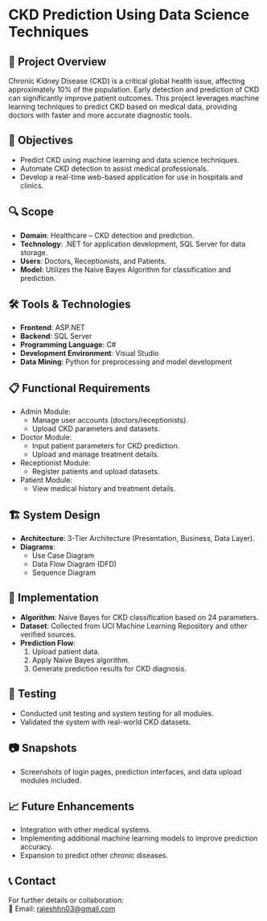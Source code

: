 # CKD Prediction Using Data Science Techniques  

## 📄 Project Overview  
Chronic Kidney Disease (CKD) is a critical global health issue, affecting approximately 10% of the population. Early detection and prediction of CKD can significantly improve patient outcomes. This project leverages machine learning techniques to predict CKD based on medical data, providing doctors with faster and more accurate diagnostic tools.  

## 🎯 Objectives  
- Predict CKD using machine learning and data science techniques.  
- Automate CKD detection to assist medical professionals.  
- Develop a real-time web-based application for use in hospitals and clinics.  

## 🔍 Scope  
- **Domain**: Healthcare – CKD detection and prediction.  
- **Technology**: .NET for application development, SQL Server for data storage.  
- **Users**: Doctors, Receptionists, and Patients.  
- **Model**: Utilizes the Naive Bayes Algorithm for classification and prediction.  

## 🛠️ Tools & Technologies  
- **Frontend**: ASP.NET  
- **Backend**: SQL Server  
- **Programming Language**: C#  
- **Development Environment**: Visual Studio  
- **Data Mining**: Python for preprocessing and model development  

## 📋 Functional Requirements  
- Admin Module:  
  - Manage user accounts (doctors/receptionists).  
  - Upload CKD parameters and datasets.  
- Doctor Module:  
  - Input patient parameters for CKD prediction.  
  - Upload and manage treatment details.  
- Receptionist Module:  
  - Register patients and upload datasets.  
- Patient Module:  
  - View medical history and treatment details.  

## 🏗️ System Design  
- **Architecture**: 3-Tier Architecture (Presentation, Business, Data Layer).  
- **Diagrams**:  
  - Use Case Diagram  
  - Data Flow Diagram (DFD)  
  - Sequence Diagram  

## 🚀 Implementation  
- **Algorithm**: Naive Bayes for CKD classification based on 24 parameters.  
- **Dataset**: Collected from UCI Machine Learning Repository and other verified sources.  
- **Prediction Flow**:  
  1. Upload patient data.  
  2. Apply Naive Bayes algorithm.  
  3. Generate prediction results for CKD diagnosis.  

## 🧪 Testing  
- Conducted unit testing and system testing for all modules.  
- Validated the system with real-world CKD datasets.  

## 📷 Snapshots  
- Screenshots of login pages, prediction interfaces, and data upload modules included.  

## 📈 Future Enhancements  
- Integration with other medical systems.  
- Implementing additional machine learning models to improve prediction accuracy.  
- Expansion to predict other chronic diseases.  
  

## 📞 Contact  
For further details or collaboration:  
📧 Email: rajeshhn03@gmail.com  
